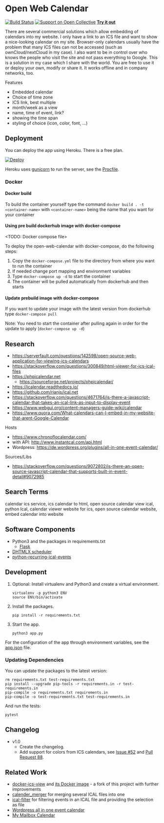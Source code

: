 Open Web Calendar
=================

[![Build Status](https://travis-ci.org/niccokunzmann/open-web-calendar.svg?branch=master)](https://travis-ci.org/niccokunzmann/open-web-calendar)
[![Support on Open Collective](https://img.shields.io/opencollective/all/open-web-calendar?label=support%20on%20open%20collective)](https://opencollective.com/open-web-calendar/)
**[Try it out][web]**

There are several commercial solutions which allow embedding of calendars into my website.
I only have a link to an ICS file and want to show a nice-looking calendar on my site.
Browser-only calendars usually have the problem that many ICS files can not be
accessed (such as ownCloud/nextCloud in my case).
I also want to be in control over who knows the people who
visit the site and not pass everything to Google.
This is a solution in my case which I share with the world.
You are free to use it or deploy your own, modify or share it.
It works offline and in company networks, too.

Features
- Embedded calendar
- Choice of time zone
- ICS link, best multiple
- month/week as a view
- name, time of event, link?
- showing the time span
- styling of choice (icon, color, font, ...)

## Deployment

You can deploy the app using Heroku.
There is a free plan.

[![Deploy](https://www.herokucdn.com/deploy/button.svg)](https://heroku.com/deploy)

Heroku uses [gunicorn](http://flask.pocoo.org/docs/dev/deploying/wsgi-standalone/#gunicorn)
to run the server, see the [Procfile](Procfile).

### Docker
#### Docker build
To build the container yourself type the command `docker build . -t <container-name>` with `<container-name>` being the name that you want for your container

#### Using pre build dockerhub image with docker-compose
<TODO: Docker compose file>

To deploy the open-web-calendar with docker-compose, do the following steps:
1. Copy the `docker-compose.yml` file to the directory from where you want to run the container
2. If needed change port mapping and environment variables
3. Type `docker-compose up -d` to start the container
4. The container will be pulled automatically from dockerhub and then starts

#### Update prebuild image with docker-compose
If you want to update your image with the latest version from dockerhub type `docker-compose pull`

Note: You need to start the container after pulling again in order for the update to apply (`docker-compose up -d`)

Research
--------

- https://serverfault.com/questions/142598/open-source-web-application-for-viewing-ics-calendars
- https://stackoverflow.com/questions/300849/html-viewer-for-ics-ical-files
- https://phpicalendar.net
  - https://sourceforge.net/projects/phpicalendar/
- https://icalendar.readthedocs.io/
- https://github.com/rianjs/ical.net
- https://stackoverflow.com/questions/4671764/is-there-a-javascript-calendar-that-takes-an-ical-link-as-input-to-display-event
- https://www.webgui.org/content-managers-guide-wiki/calendar
- https://www.quora.com/What-calendars-can-I-embed-in-my-website-that-arent-Google-Calendar

Hosts
- https://www.chronoflocalendar.com/
- with API: http://www.instantcal.com/api.html
- Wordpress: https://de.wordpress.org/plugins/all-in-one-event-calendar/

Sources/Libs
- https://stackoverflow.com/questions/9072802/is-there-an-open-source-javascript-calendar-that-supports-built-in-event-detail#9072985

Search Terms
------------

calendar ics service, ics calendar to html, open source calendar view ical,
python Ical, calendar viewer website for ics, open source calendar website,
embed calendar into website

Software Components
-------------------

- Python3 and the packages in requirements.txt
  - [Flask](http://flask.pocoo.org/)
- [DHTMLX scheduler](https://docs.dhtmlx.com/scheduler/)
- [python-recurring-ical-events](https://github.com/niccokunzmann/python-recurring-ical-events)


Development
-----------

1. Optional: Install virtualenv and Python3 and create a virtual environment.
    ```
    virtualenv -p python3 ENV
    source ENV/bin/activate
    ```
2. Install the packages.
    ```
    pip install -r requirements.txt
    ```
3. Start the app.
    ```
    python3 app.py
    ```

For the configuration of the app through environment variables,
see the [app.json] file.

[web]: https://openwebcalendar.herokuapp.com/

### Updating Dependencies

You can update the packages to the latest version:
```
rm requirements.txt test-requirements.txt
pip install --upgrade pip-tools -r requirements.in -r test-requirements.in
pip-compile -o requirements.txt requirements.in
pip-compile -o test-requirements.txt test-requirements.in
```

And run the tests:
```
pytest
```

Changelog
---------

- v1.0
  - Create the changelog.
  - Add support for colors from ICS calendars, see [Issue #52](https://github.com/niccokunzmann/open-web-calendar/issues/52) and [Pull Request 88](https://github.com/niccokunzmann/open-web-calendar/pull/88).

Related Work
------------

- [docker-ics-view](https://github.com/11notes/docker-ics-view) and [its Docker image](https://hub.docker.com/r/11notes/ics-view) - a fork of this project with further improvements
- [calender_merger](https://github.com/niccokunzmann/calender_merger) for merging several ICAL files into one
- [ical-filter](https://github.com/thoka/ical-filter) for filtering events in an ICAL file and providing the selection as file
- [Wordpress all in one event calendar](https://wordpress.org/plugins/all-in-one-event-calendar/)
- [My Mailbox Calendar](https://github.com/niccokunzmann/my-mailbox-calendar#readme)

[app.json]: app.json
